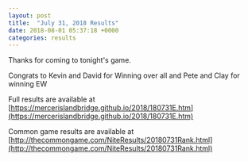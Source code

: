 ```yaml
---
layout: post
title:  "July 31, 2018 Results"
date: 2018-08-01 05:37:18 +0000
categories: results
---
```

Thanks for coming to tonight's game.

Congrats to Kevin and David for Winning over all and Pete and Clay for winning EW

Full results are available at [https://mercerislandbridge.github.io/2018/180731E.htm](https://mercerislandbridge.github.io/2018/180731E.htm)

Common game results are available at [http://thecommongame.com/NiteResults/20180731Rank.html](http://thecommongame.com/NiteResults/20180731Rank.html)
